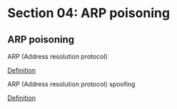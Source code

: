 # Section 04: ARP poisoning

## ARP poisoning
ARP (Address resolution protocol)

[Definition](../definitions/definitions_A.md#address-resolution-protocol)

ARP (Address resolution protocol) spoofing

[Definition](../definitions/definitions_A.md#address-resolution-protocol-spoofing)
